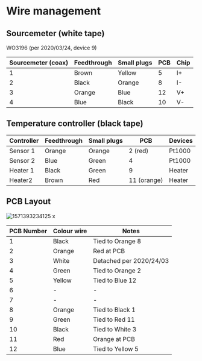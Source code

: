 # Wire management

## Sourcemeter (white tape)

WO3196 (per 2020/03/24, device 9)

| Sourcemeter (coax) | Feedthrough | Small plugs | PCB  | Chip |
| ------------------ | ----------- | ----------- | ---- | ---- |
| 1                  | Brown       | Yellow      | 5    | I+   |
| 2                  | Black       | Orange      | 8    | I-   |
| 3                  | Orange      | Blue        | 12   | V+   |
| 4                  | Blue        | Black       | 10   | V-   |

## Temperature controller (black tape)

| Controller | Feedthrough | Small plugs | PCB         | Devices |
| ---------- | ----------- | ----------- | ----------- | ------- |
| Sensor 1   | Orange      | Orange      | 2 (red)     | Pt1000  |
| Sensor 2   | Blue        | Green       | 4           | Pt1000  |
| Heater 1   | Black       | Green       | 9           | Heater  |
| Heater2    | Brown       | Red         | 11 (orange) | Heater  |

## PCB Layout

![1571393234125](C:\Users\LocalAdmin\AppData\Roaming\Typora\typora-user-images\1571393234125.png)         x

| PCB Number | Colour wire | Notes                   |
| ---------- | ----------- | ----------------------- |
| 1          | Black       | Tied to Orange 8        |
| 2          | Orange      | Red at PCB              |
| 3          | White       | Detached per 2020/24/03 |
| 4          | Green       | Tied to Orange 2        |
| 5          | Yellow      | Tied to Blue 12         |
| 6          | -           | -                       |
| 7          | -           | -                       |
| 8          | Orange      | Tied to Black 1         |
| 9          | Green       | Tied to Red 11          |
| 10         | Black       | Tied to White 3         |
| 11         | Red         | Orange at PCB           |
| 12         | Blue        | Tied to Yellow 5        |

 